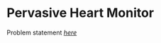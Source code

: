 Pervasive Heart Monitor
=============
Problem statement
_[here](https://open.kattis.com/problems/pervasiveheartmonitor)_